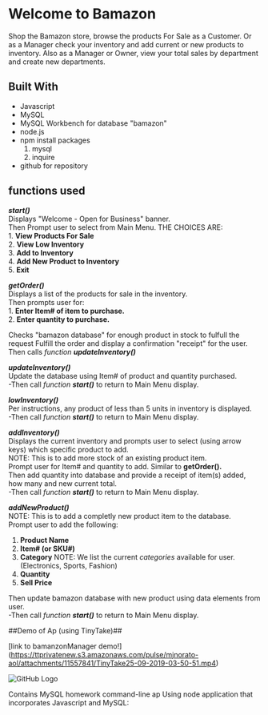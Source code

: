 # Welcome to Bamazon

Shop the Bamazon store, browse the products For Sale as a Customer.
Or as a Manager check your inventory and add current or new products to inventory.
Also as a Manager or Owner, view your total sales by department and create new departments.


## Built With
* Javascript
* MySQL
* MySQL Workbench for database "bamazon"
* node.js
* npm install packages
  1. mysql
  2. inquire  
* github for repository

## functions used
**_start()_**   
  Displays "Welcome - Open for Business" banner.  
  Then Prompt user to select from Main Menu.  THE CHOICES ARE:  
     1. __View Products For Sale__  
     2. __View Low Inventory__  
     3. __Add to Inventory__  
     4. __Add New Product to Inventory__  
     5. __Exit__  

**_getOrder()_**  
  Displays a list of the products for sale in the inventory.  
  Then prompts user for:  
    1. __Enter Item# of item to purchase.__   
    2. __Enter quantity to purchase.__  

  Checks "bamazon database" for enough product in stock to fulfull the request
  Fulfill the order and display a confirmation "receipt" for the user.
  Then calls *function __updateInventory()__*

**_updateInventory()_**  
  Update the database using Item# of product and quantity purchased.  
   -Then call *function __start()__* to return to Main Menu display.

**_lowInventory()_**  
  Per instructions, any product of less than 5 units in inventory is displayed.  
   -Then call *function __start()__* to return to Main Menu display.

**_addInventory()_**  
  Displays the current inventory and prompts user to select (using arrow keys) which specific product to add.  
NOTE: This is to add more stock of an existing product item.  
Prompt user for Item# and quantity to add. Similar to __getOrder().__  
Then add quantity into database and provide a receipt of item(s) added, how many and new current total.  
-Then call *function __start()__* to return to Main Menu display.

**_addNewProduct()_**  
NOTE: This is to add a completly new product item to the database.  
Prompt user to add the following:
  1. __Product Name__
  2. __Item# (or SKU#)__
  3. __Category__
    NOTE: We list the current *categories* available for user.
    (Electronics, Sports, Fashion)
  4. __Quantity__
  5. __Sell Price__

Then update bamazon database with new product using data elements from user.  
-Then call *function __start()__* to return to Main Menu display.

##Demo of Ap (using TinyTake)##

[link to bamanzonManager demo!] (https://ttprivatenew.s3.amazonaws.com/pulse/mjnorato-aol/attachments/11557841/TinyTake25-09-2019-03-50-51.mp4)



![GitHub Logo](/images/logo.png)
<!-- Format: ![Alt Text](url) -->

Contains MySQL homework command-line ap
Using node application that incorporates Javascript and MySQL:
 